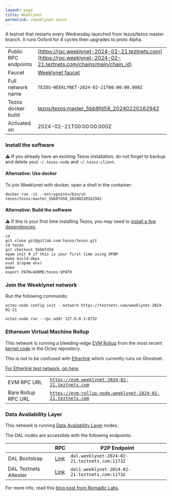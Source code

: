 ```yaml
---
layout: page
title: Weeklynet
permalink: /weeklynet-about
---
```


A testnet that restarts every Wednesday launched from tezos/tezos master branch. It runs Oxford for 4 cycles then upgrades to proto Alpha.

| | |
|-------|---------------------|
| Public RPC endpoints | [https://rpc.weeklynet-2024-02-21.teztnets.com](https://rpc.weeklynet-2024-02-21.teztnets.com/chains/main/chain_id)<br/> |
| Faucet | [Weeklynet faucet](https://faucet.weeklynet-2024-02-21.teztnets.com) |
| Full network name | `TEZOS-WEEKLYNET-2024-02-21T00:00:00.000Z` |
| Tezos docker build | [tezos/tezos:master_5bb8fd58_20240220162942](https://hub.docker.com/r/tezos/tezos/tags?page=1&ordering=last_updated&name=master_5bb8fd58_20240220162942) |
| Activated on | 2024-02-21T00:00:00.000Z |





### Install the software

⚠️  If you already have an existing Tezos installation, do not forget to backup and delete your `~/.tezos-node` and `~/.tezos-client`.



#### Alternative: Use docker

To join Weeklynet with docker, open a shell in the container:

```
docker run -it --entrypoint=/bin/sh tezos/tezos:master_5bb8fd58_20240220162942
```

#### Alternative: Build the software

⚠️  If this is your first time installing Tezos, you may need to [install a few dependencies](https://tezos.gitlab.io/introduction/howtoget.html#setting-up-the-development-environment-from-scratch).

```
cd
git clone git@gitlab.com:tezos/tezos.git
cd tezos
git checkout 5bb8fd58
opam init # if this is your first time using OPAM
make build-deps
eval $(opam env)
make
export PATH=$HOME/tezos:$PATH
```

### Join the Weeklynet network

Run the following commands:

```
octez-node config init --network https://teztnets.com/weeklynet-2024-02-21

octez-node run --rpc-addr 127.0.0.1:8732
```


### Ethereum Virtual Machine Rollup

This network is running a bleeding-edge [EVM Rollup](https://docs.etherlink.com/welcome/what-is-etherlink) from the most recent [kernel code](https://gitlab.com/tezos/tezos/-/tree/master/etherlink) in the Octez repository.

This is not to be confused with [Etherlink](https://docs.etherlink.com/get-started/connect-your-wallet-to-etherlink) which currently runs on Ghostnet.

[For Etherlink test network, go here](https://docs.etherlink.com/get-started/connect-your-wallet-to-etherlink).

| | |
|-------|---------------------|
| EVM RPC URL | [`https://evm.weeklynet-2024-02-21.teztnets.com`](https://evm.weeklynet-2024-02-21.teztnets.com) |
| Bare Rollup RPC URL | [`https://evm-rollup-node.weeklynet-2024-02-21.teztnets.com`](https://evm-rollup-node.weeklynet-2024-02-21.teztnets.com/global/block/head) |




### Data Availability Layer

This network is running [Data Availability Layer](https://tezos.gitlab.io/shell/dal.html) nodes.


The DAL nodes are accessible with the following endpoints:

| | RPC | P2P Endpoint |
|------------|---------|--------------|
| DAL Bootstrap | [Link](https://dal-bootstrap-rpc.weeklynet-2024-02-21.teztnets.com/p2p/gossipsub/scores) | `dal.weeklynet-2024-02-21.teztnets.com:11732` |
| DAL Teztnets Attester | [Link](https://dal-attester-rpc.weeklynet-2024-02-21.teztnets.com/p2p/gossipsub/scores) | `dal1.weeklynet-2024-02-21.teztnets.com:11732` |


For more info, read this [blog post from Nomadic Labs](https://research-development.nomadic-labs.com/data-availability-layer-tezos.html).



